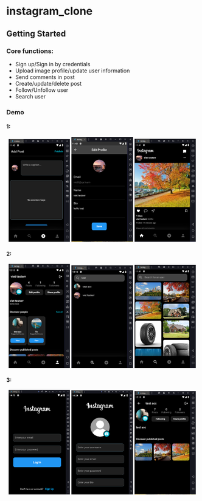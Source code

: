 # instagram_clone

## Getting Started

### Core functions:
 - Sign up/Sign in by credentials
 - Upload image profile/update user information
 - Send comments in post
 - Create/update/delete post
 - Follow/Unfollow user
 - Search user


### Demo

#### 1:
<p align="center" width="100%">
    <img src="demo/addscreen.png" width="32%"/>
    <img src="demo/editprofile.png" width="32%"/>
    <img src="demo/home.png" width="32%"/>
</p>

#### 2:
<p align="center" width="100%">
    <img src="demo/profilescreen.png" width="32%"/>
    <img src="demo/searchForUser.png" width="32%"/>
    <img src="demo/searchScreen.png" width="32%"/>
</p>

#### 3:
<p align="center" width="100%">
    <img src="demo/signin.png" width="32%"/>
    <img src="demo/signup.png" width="32%"/>
    <img src="demo/userProfileScreen.png" width="32%"/>
</p>
